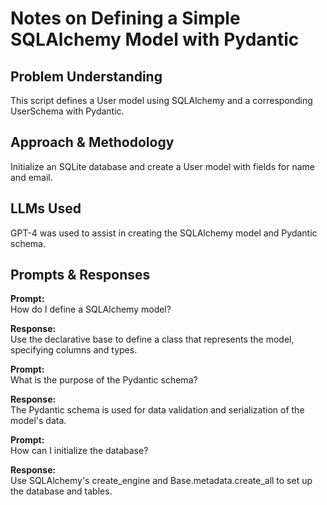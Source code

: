 # Notes on Defining a Simple SQLAlchemy Model with Pydantic

## Problem Understanding
This script defines a User model using SQLAlchemy and a corresponding UserSchema with Pydantic.

## Approach & Methodology
Initialize an SQLite database and create a User model with fields for name and email.

## LLMs Used
GPT-4 was used to assist in creating the SQLAlchemy model and Pydantic schema.

## Prompts & Responses
**Prompt:**  
How do I define a SQLAlchemy model?

**Response:**  
Use the declarative base to define a class that represents the model, specifying columns and types.

**Prompt:**  
What is the purpose of the Pydantic schema?

**Response:**  
The Pydantic schema is used for data validation and serialization of the model's data.

**Prompt:**  
How can I initialize the database?

**Response:**  
Use SQLAlchemy's create_engine and Base.metadata.create_all to set up the database and tables.
